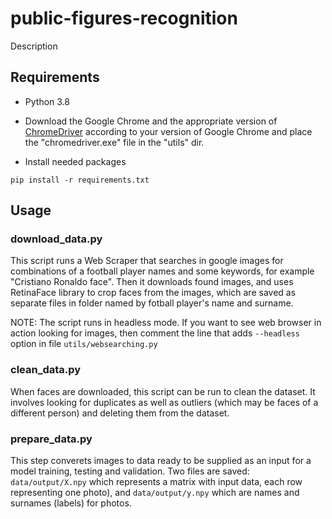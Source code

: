 # public-figures-recognition

Description

## Requirements

- Python 3.8


- Download the Google Chrome and the appropriate version of [ChromeDriver](https://chromedriver.chromium.org/downloads) according to your version of Google Chrome and place the "chromedriver.exe" file in the "utils" dir.


- Install needed packages


`pip install -r requirements.txt`


## Usage

### download_data.py

This script runs a Web Scraper that searches in google images for combinations of a football player names and some keywords, for example "Cristiano Ronaldo face". Then it downloads found images, and uses RetinaFace library to crop faces from the images, which are saved as separate files in folder named by fotball player's name and surname. 

NOTE: The script runs in headless mode. If you want to see web browser in action looking for images, then comment the line that adds `--headless` option in file `utils/websearching.py`


### clean_data.py

When faces are downloaded, this script can be run to clean the dataset. It involves looking for duplicates as well as outliers (which may be faces of a different person) and deleting them from the dataset.


### prepare_data.py

This step converets images to data ready to be supplied as an input for a model training, testing and validation. Two files are saved: `data/output/X.npy` which represents a matrix with input data, each row representing one photo), and `data/output/y.npy` which are names and surnames (labels) for photos.
